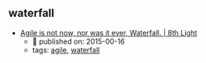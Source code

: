 waterfall 
---
* [Agile is not now, nor was it ever, Waterfall. | 8th Light](https://8thlight.com/blog/uncle-bob/2015/10/16/agile-and-waterfall.html)
    * :calendar: published on: 2015-00-16
    * tags: [agile](../tags/agile.md), [waterfall](../tags/waterfall.md)
